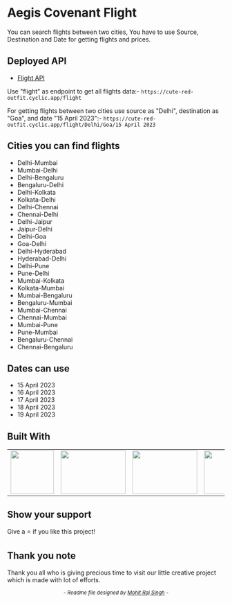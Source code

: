 # Aegis Covenant Flight

You can search flights between two cities, You have to use Source, Destination and Date for getting flights and prices.

## Deployed API

- <a href="https://cute-red-outfit.cyclic.app/">Flight API</a>

Use "flight" as endpoint to get all flights data:- `https://cute-red-outfit.cyclic.app/flight`

For getting flights between two cities use source as "Delhi", destination as "Goa", and date "15 April 2023":- `https://cute-red-outfit.cyclic.app/flight/Delhi/Goa/15 April 2023`


## Cities you can find flights

- Delhi-Mumbai
- Mumbai-Delhi
- Delhi-Bengaluru
- Bengaluru-Delhi
- Delhi-Kolkata
- Kolkata-Delhi
- Delhi-Chennai
- Chennai-Delhi
- Delhi-Jaipur
- Jaipur-Delhi
- Delhi-Goa
- Goa-Delhi
- Delhi-Hyderabad
- Hyderabad-Delhi
- Delhi-Pune
- Pune-Delhi
- Mumbai-Kolkata
- Kolkata-Mumbai
- Mumbai-Bengaluru
- Bengaluru-Mumbai
- Mumbai-Chennai
- Chennai-Mumbai
- Mumbai-Pune
- Pune-Mumbai
- Bengaluru-Chennai
- Chennai-Bengaluru

## Dates can use

- 15 April 2023
- 16 April 2023
- 17 April 2023
- 18 April 2023
- 19 April 2023

## Built With

<table  align=center>
  <tr>
    <td align=center> <img src="https://upload.wikimedia.org/wikipedia/commons/thumb/d/d9/Node.js_logo.svg/2560px-Node.js_logo.svg.png" height=100></td>
    <td align=center> <img src="https://www.vectorlogo.zone/logos/expressjs/expressjs-ar21.png"  height=100   width=150 ></td>
    <td align=center> <img src="https://w7.pngwing.com/pngs/956/695/png-transparent-mongodb-original-wordmark-logo-icon-thumbnail.png"  height=100   width=150 ></td>
    <td align=center> <img src="https://cdn-icons-png.flaticon.com/512/5968/5968292.png"  height=100  width=150 ></td>
  </tr>
</table>


## Show your support

Give a ⭐️ if you like this project!

## Thank you note

Thank you all who is giving precious time to visit our little creative project which is made with lot of efforts.

_<p align="center"><sub>- Readme file designed by <a href="https://github.com/Mohit-Raj-Singh">Mohit Raj Singh</a> -</sub></p>_
